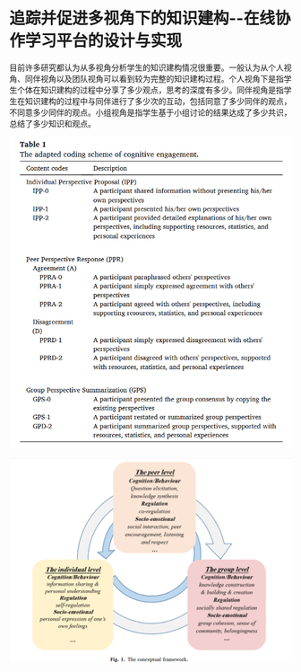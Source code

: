 # 追踪并促进多视角下的知识建构--在线协作学习平台的设计与实现

​	目前许多研究都认为从多视角分析学生的知识建构情况很重要。一般认为从个人视角、同伴视角以及团队视角可以看到较为完整的知识建构过程。个人视角下是指学生个体在知识建构的过程中分享了多少观点，思考的深度有多少。同伴视角是指学生在知识建构的过程中与同伴进行了多少次的互动，包括同意了多少同伴的观点，不同意多少同伴的观点。小组视角是指学生基于小组讨论的结果达成了多少共识，总结了多少知识和观点。

![](.\assets\image-20240627195839730.png)

![image-20240627195949658](assets/image-20240627195949658.png)